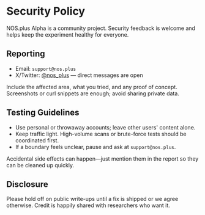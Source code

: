 # Security Policy

NOS.plus Alpha is a community project. Security feedback is welcome and helps keep the experiment healthy for everyone.

## Reporting

- Email: `support@nos.plus`
- X/Twitter: [@nos_plus](https://x.com/nos_plus) — direct messages are open

Include the affected area, what you tried, and any proof of concept. Screenshots or curl snippets are enough; avoid sharing private data.

## Testing Guidelines

- Use personal or throwaway accounts; leave other users' content alone.
- Keep traffic light. High-volume scans or brute-force tests should be coordinated first.
- If a boundary feels unclear, pause and ask at `support@nos.plus`.

Accidental side effects can happen—just mention them in the report so they can be cleaned up quickly.

## Disclosure

Please hold off on public write-ups until a fix is shipped or we agree otherwise. Credit is happily shared with researchers who want it.
